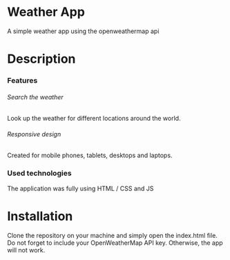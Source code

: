 # Weather App
A simple weather app using the openweathermap api
# Description
### Features
###### Search the weather
Look up the weather for different locations around the world.
###### Responsive design
Created for mobile phones, tablets, desktops and laptops.
### Used technologies
The application was fully using HTML / CSS and JS
# Installation
Clone the repository on your machine and simply open the index.html file. Do not forget to include your OpenWeatherMap API key. Otherwise, the app will not work.
